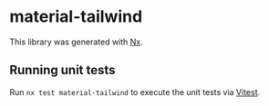 # material-tailwind

This library was generated with [Nx](https://nx.dev).

## Running unit tests

Run `nx test material-tailwind` to execute the unit tests via [Vitest](https://vitest.dev/).
